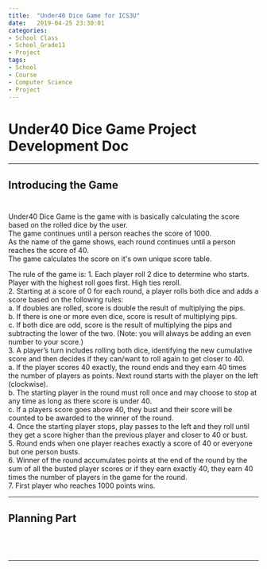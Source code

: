 ```yaml
---
title:  "Under40 Dice Game for ICS3U"
date:   2019-04-25 23:30:01
categories:
- School Class
- School_Grade11
- Project
tags:
- School
- Course
- Computer Science
- Project
---
```

<h1>Under40 Dice Game Project Development Doc</h1>

<hr>

## Introducing the Game<br><br>

<p>Under40 Dice Game is the game with is basically calculating the score based on the rolled dice by the user.<br>
The game continues until a person reaches the score of 1000.<br>
As the name of the game shows, each round continues until a person reaches the score of 40.<br>
The game calculates the score on it's own unique score table.<br></p>

<p>The rule of the game is:
1. Each player roll 2 dice to determine who starts. Player with the highest roll goes first. High ties reroll.<br>
2. Starting at a score of 0 for each round, a player rolls both dice and adds a score based on the following rules:<br>
a. If doubles are rolled, score is double the result of multiplying the pips.<br>
b. If there is one or more even dice, score is result of multiplying pips.<br>
c. If both dice are odd, score is the result of multiplying the pips and subtracting the lower of the two. (Note: you will always be adding an even number to your score.)<br>
3. A player’s turn includes rolling both dice, identifying the new cumulative score and then decides if they can/want to roll again to get closer to 40.<br>
a. If the player scores 40 exactly, the round ends and they earn 40 times the number of players as points. Next round starts with the player on the left (clockwise).<br>
b. The starting player in the round must roll once and may choose to stop at any time as long as there score is under 40.<br>
c. If a players score goes above 40, they bust and their score will be counted to be awarded to the winner of the round.<br>
4. Once the starting player stops, play passes to the left and they roll until they get a score higher than the previous player and closer to 40 or bust.<br>
5. Round ends when one player reaches exactly a score of 40 or everyone but one person busts.<br>
6. Winner of the round accumulates points at the end of the round by the sum of all the busted player scores or if they earn exactly 40, they earn 40 times the number of players in the game for the round.<br>
7. First player who reaches 1000 points wins.<br></p>


</pre>
<hr>

## Planning Part<br><br>
<p>
<pre>

</pre>
</p>
<hr>
